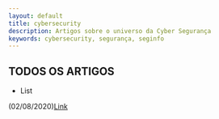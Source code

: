 ```yaml
---
layout: default
title: cybersecurity
description: Artigos sobre o universo da Cyber Segurança
keywords: cybersecurity, segurança, seginfo
---
```


## TODOS OS ARTIGOS 

- List

(02/08/2020)[Link](url)


